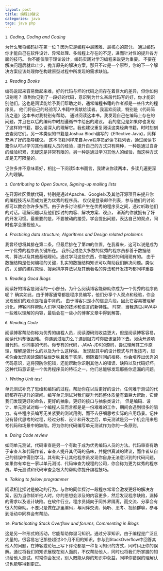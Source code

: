 ```yaml
---
layout: post
title: 编程10建议
categories: java
tags: java php
---
```


`1`. *Coding, Coding and Coding*

 为什么我将编码排在第一位？因为它是编程中最困难、最核心的部分。
 通过编码你才能自己在软件设计、异常处理、多线程上存在的不足，进而针对性的提升各方面的技巧。
 你不能仅限于理论设计，编码实践对学习编程来说更为重要。
 不要在解决问题后就此止步，抛弃原先的解决方案，那只不过是一个原型，你的下一个解决方案应该处理你在构建原型过程中所发现的需求缺陷。

`2`. *Reading Books*

编码说起来容易做起来难，好的代码与坏的代码之间存在着巨大的差异，但你如何识别呢？
直到你见到了一段好的代码，意识到为什么某段代码写的好，你才能识别他们。这也是阅读能给予我们帮助之处，通常编程书籍的作者都是一些伟大的程序员。
他们将自己的经验写入书籍中贡献给读者。我喜欢阅读，特别是《代码简洁之道》这本书对我特别有帮助。
通过阅读这本书，我发现自己在编码上存在的问题，并且在以后的编码中时刻遵循书中给出的建议。
我的意见是如果你也发现了这样的书籍，那么请深入的理解它。我也建议重复阅读这类经典书籍，时时刻刻去查阅它们。另一本类似的书籍是Joshua Bloch编写的《Effective Java》，同样充满了好的指导建议。
这本书籍同样来自Java程序员必读书籍列表，通过阅读书籍你从可以学习其他编程人员的经验，提升自己的方式只有两种，一种是通过自身的经验积累，无疑这是非常有限的，另一种是通过学习其他人的经验，而这种方式却是无可限量的。

记住多并不意味着好，相比一下阅读5本书而言，我建议你读两本，多读几遍更深入的理解。

`3`. *Contributing to Open Source, Signing-up mailing lists*

 在开源社区贡献代码，特别是通过Apache、Google以及其他开源项目来提升你的编程技巧从而成为更为优秀的程序员。 仅仅是登录邮件列表，参与他们的讨论都可以教会你许多东西。由于许多讨论都产生在优秀的程序员之间，通过听取他们的对话，理解问题以及他们探讨的内容、解决方案、观点， 渐渐的你就拥有了好的开发习惯。最重要的是，不要被动的接受，学会提出问题，表达自己的观点，同时也学会重视他人。

`4`. *Practicing data structure, Algorithms and Design related problems*

 我曾经想将其排在第二条，但最后排在了第四的位置。在我看来，这可以说是成为一个优秀的程序员关键所在。
 我所见过绝大多数的优秀的程序员都善于数据结构、算法以及其他基础理论。通过学习这些东西，你能更好的利用现有的。
 由于数据结构是任何编程的关键，扎实的数据结构知识可以帮助我们解决问题。类似的，关键的编程原理、搜索排序算法以及其他著名的算法和开发技巧都同样重要

`5`. *Reading Good Blogs*

 阅读好的博客是阅读的一小部分。为什么阅读博客能帮助你成为一个优秀的程序员呢？
 确实如此，由于博客通常都是程序员编写，他们分享个人观点和经验，你会发现他们的观点是相当中肯的。
 由于博客只是小的信息片段，因此它容易被理解消化。博客同样帮助人们学习新的技术和语言的新特性。
 时常，当我遇见JAVA中一些难以理解的内容，最后会在一些小的博客文章中得到解答。

`6`. *Reading Code*

 阅读博客帮助你称为优秀的编程人员，阅读源码则收益更大，但是阅读博客容易，阅读代码却很困难。
 你遇到过阻力么？遇到阻力时你应该坚持下去。阅读开源项目代码，你同事的代码，你专有的代码，JAVA JDK的源码，尝试理解其工作原理，理解是做什么的以及为什么这样做。
 发现起其中的设计模式与开发技巧，起初你会发现阅读源码枯燥乏味且难于实施，但随着时间的推移，你会培养出优秀的代码意识，这将预防你犯错，还能帮助你识别其他人的错误、缺陷以及代码好坏。
 这种代码意识是一个优秀程序员的特征之一，他们总能够发现那些你遗漏的问题。

`7`. *Writing Unit test*

单元测试补充了思维和编码的过程，帮助你在以后更好的设计。任何难于测试的代码都存在提升的空间。编写单元测试对我们提升代码整体质量有着巨大帮助，它使我们发现更好的命名，更好的抽象，更好的接口与抽象类设计。
但是编码、设计、单元测试对每一个编程人员而言都是是一份艰难的工作，期间会遇到很多的阻力。有些程序员编写无关紧要的测试用例，而不去仔细思考实际的应用场景。记住没有替代思考的过程，经过分析、设计和开发之后，单元测试是另一个机会用来思考代码和场景中的缺陷。将为你的代码编写单元测试作为你的一条原则。

`8`. *Doing Code review*

如同单元测试，代码审查是另一个有助于成为优秀编码人员的方法。代码审查有助于审查人和代码作者，审查人提升其代码的品味，并提供真诚的建议，而作者从自己的错误中得到学习。其有助于让其他程序员发现你自身无法意识到的代码问题，如果你有幸在一家以单元测试、代码审查为规程的公司，你会称为更为优秀的程序员。单元测试和代码审查会极大的帮助你提升编程技巧。

`9`. *Talking to fellow programmer*

阅读相比探讨是被动的行为。与你的同伴探讨一段程序常常会激发更好的解决方案，因为当你倾听他人时，你的思想会涉及的内容更多，然后发现程序缺陷，漏掉的需求以及设计缺陷。在软件行业，程序员倾向于同外界隔离，而交流、分享会有很大的帮助。不要只是做在那里编码，与同伴交流、倾听、思考、视频群聊，参与到活动中同样会有帮助。

`10`. *Participating Stack Overflow and forums, Commenting in Blogs*

这是另一种形式的活动，它能帮助你温习知识。通过分享知识，由于编程是广泛且大量的，很容易忘记那些超过3个月不用的知识。参与到StackOverflow中回答其他人的问题，在博客或论坛上写下评论都是一种复习知识的方式，同时纠正你的误解。通过将我们的知识展现在别人面前，不仅帮助他人，同时也将我们所掌握的知识给他人测试。时常你会发现，别人既能从你的知识中获益，同样你错误的理解认识也能够得到更正。